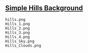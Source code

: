 ## [Simple Hills Background](https://www.gamedevmarket.net/asset/simple-hills-background-1030/)

	hills.png
	Hills_1.png
	Hills_2.png
	Hills_3.png
	Hills_4.png
	Hills_Sky.png
	Hills_Clouds.png

